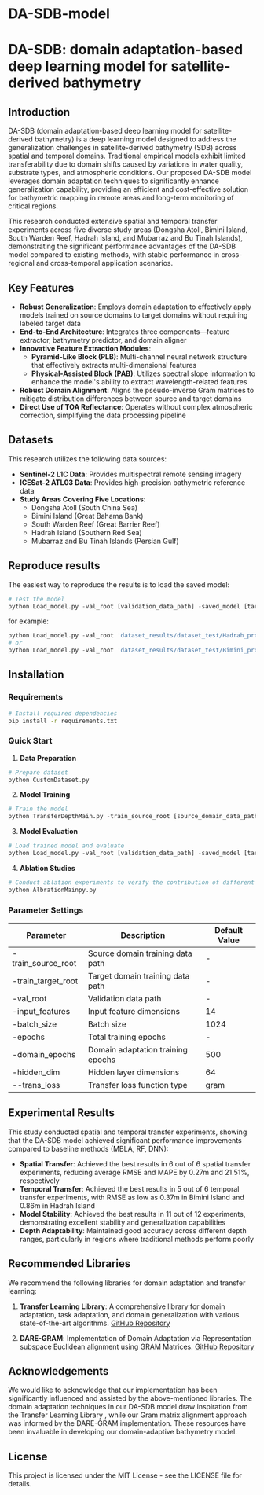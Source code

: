 # DA-SDB-model
# DA-SDB: domain adaptation-based deep learning model for satellite-derived bathymetry

## Introduction

DA-SDB (domain adaptation-based deep learning model for satellite-derived bathymetry) is a deep learning model designed to address the generalization challenges in satellite-derived bathymetry (SDB) across spatial and temporal domains. Traditional empirical models exhibit limited transferability due to domain shifts caused by variations in water quality, substrate types, and atmospheric conditions. Our proposed DA-SDB model leverages domain adaptation techniques to significantly enhance generalization capability, providing an efficient and cost-effective solution for bathymetric mapping in remote areas and long-term monitoring of critical regions.

This research conducted extensive spatial and temporal transfer experiments across five diverse study areas (Dongsha Atoll, Bimini Island, South Warden Reef, Hadrah Island, and Mubarraz and Bu Tinah Islands), demonstrating the significant performance advantages of the DA-SDB model compared to existing methods, with stable performance in cross-regional and cross-temporal application scenarios.

## Key Features

- **Robust Generalization**: Employs domain adaptation to effectively apply models trained on source domains to target domains without requiring labeled target data
- **End-to-End Architecture**: Integrates three components—feature extractor, bathymetry predictor, and domain aligner
- **Innovative Feature Extraction Modules**:
  - **Pyramid-Like Block (PLB)**: Multi-channel neural network structure that effectively extracts multi-dimensional features
  - **Physical-Assisted Block (PAB)**: Utilizes spectral slope information to enhance the model's ability to extract wavelength-related features
- **Robust Domain Alignment**: Aligns the pseudo-inverse Gram matrices to mitigate distribution differences between source and target domains
- **Direct Use of TOA Reflectance**: Operates without complex atmospheric correction, simplifying the data processing pipeline

## Datasets

This research utilizes the following data sources:

- **Sentinel-2 L1C Data**: Provides multispectral remote sensing imagery
- **ICESat-2 ATL03 Data**: Provides high-precision bathymetric reference data
- **Study Areas Covering Five Locations**:
  - Dongsha Atoll (South China Sea)
  - Bimini Island (Great Bahama Bank)
  - South Warden Reef (Great Barrier Reef)
  - Hadrah Island (Southern Red Sea)
  - Mubarraz and Bu Tinah Islands (Persian Gulf)

## Reproduce results
The easiest way to reproduce the results is to load the saved model:
```python
# Test the model
python Load_model.py -val_root [validation_data_path] -saved_model [target_domain_data_path] 
```
for example:
```python
python Load_model.py -val_root 'dataset_results/dataset_test/Hadrah_processed_20240222_test.csv' -saved_model 'saved_best_model/paper_model/Zone_SW22_HI24_Ours.pth'
# or
python Load_model.py -val_root 'dataset_results/dataset_test/Bimini_processed_20230301_test.csv' -saved_model 'saved_best_model/paper_model/Time_BI23_BI20_Ours.pth'
```
## Installation

### Requirements

```bash
# Install required dependencies
pip install -r requirements.txt
```

### Quick Start

1. **Data Preparation**

```python
# Prepare dataset
python CustomDataset.py
```

2. **Model Training**

```python
# Train the model
python TransferDepthMain.py -train_source_root [source_domain_data_path] -train_target_root [target_domain_data_path] -val_root [validation_data_path]
```

3. **Model Evaluation**

```python
# Load trained model and evaluate
python Load_model.py -val_root [validation_data_path] -saved_model [target_domain_data_path] 
```

4. **Ablation Studies**

```python
# Conduct ablation experiments to verify the contribution of different modules
python AlbrationMainpy.py
```

### Parameter Settings

| Parameter | Description | Default Value |
|-----------|-------------|---------------|
| -train_source_root | Source domain training data path | - |
| -train_target_root | Target domain training data path | - |
| -val_root | Validation data path | - |
| -input_features | Input feature dimensions | 14 |
| -batch_size | Batch size | 1024 |
| -epochs | Total training epochs | - |
| -domain_epochs | Domain adaptation training epochs | 500 |
| -hidden_dim | Hidden layer dimensions | 64 |
| --trans_loss | Transfer loss function type | gram |

## Experimental Results

This study conducted spatial and temporal transfer experiments, showing that the DA-SDB model achieved significant performance improvements compared to baseline methods (MBLA, RF, DNN):

- **Spatial Transfer**: Achieved the best results in 6 out of 6 spatial transfer experiments, reducing average RMSE and MAPE by 0.27m and 21.51%, respectively
- **Temporal Transfer**: Achieved the best results in 5 out of 6 temporal transfer experiments, with RMSE as low as 0.37m in Bimini Island and 0.86m in Hadrah Island
- **Model Stability**: Achieved the best results in 11 out of 12 experiments, demonstrating excellent stability and generalization capabilities
- **Depth Adaptability**: Maintained good accuracy across different depth ranges, particularly in regions where traditional methods perform poorly

## Recommended Libraries

We recommend the following libraries for domain adaptation and transfer learning:

1. **Transfer Learning Library**: A comprehensive library for domain adaptation, task adaptation, and domain generalization with various state-of-the-art algorithms. [GitHub Repository](https://github.com/thuml/Transfer-Learning-Library)

2. **DARE-GRAM**: Implementation of Domain Adaptation via Representation subspace Euclidean alignment using GRAM Matrices. [GitHub Repository](https://github.com/ismailnejjar/DARE-GRAM) 

## Acknowledgements

We would like to acknowledge that our implementation has been significantly influenced and assisted by the above-mentioned libraries. The domain adaptation techniques in our DA-SDB model draw inspiration from the Transfer Learning Library , while our Gram matrix alignment approach was informed by the DARE-GRAM implementation. These resources have been invaluable in developing our domain-adaptive bathymetry model. 

## License

This project is licensed under the MIT License - see the LICENSE file for details.
